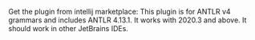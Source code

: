 Get the plugin from intellij marketplace: This plugin is for ANTLR v4 grammars and includes ANTLR 4.13.1. It works with 2020.3 and above. It should work in other JetBrains IDEs.
